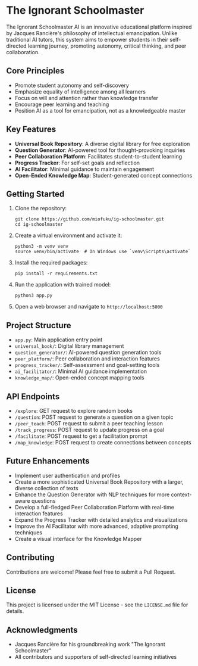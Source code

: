 # The Ignorant Schoolmaster

The Ignorant Schoolmaster AI is an innovative educational platform inspired by Jacques Rancière's philosophy of intellectual emancipation. Unlike traditional AI tutors, this system aims to empower students in their self-directed learning journey, promoting autonomy, critical thinking, and peer collaboration.

## Core Principles

- Promote student autonomy and self-discovery
- Emphasize equality of intelligence among all learners
- Focus on will and attention rather than knowledge transfer
- Encourage peer learning and teaching
- Position AI as a tool for emancipation, not as a knowledgeable master

## Key Features

- **Universal Book Repository**: A diverse digital library for free exploration
- **Question Generator**: AI-powered tool for thought-provoking inquiries
- **Peer Collaboration Platform**: Facilitates student-to-student learning
- **Progress Tracker**: For self-set goals and reflection
- **AI Facilitator**: Minimal guidance to maintain engagement
- **Open-Ended Knowledge Map**: Student-generated concept connections

## Getting Started

1. Clone the repository:
   ```
   git clone https://github.com/miofuku/ig-schoolmaster.git
   cd ig-schoolmaster
   ```

2. Create a virtual environment and activate it:
   ```
   python3 -m venv venv
   source venv/bin/activate  # On Windows use `venv\Scripts\activate`
   ```

3. Install the required packages:
   ```
   pip install -r requirements.txt
   ```

4. Run the application with trained model:
   ```
   python3 app.py
   ```
   
5. Open a web browser and navigate to `http://localhost:5000`

## Project Structure

- `app.py`: Main application entry point
- `universal_book/`: Digital library management
- `question_generator/`: AI-powered question generation tools
- `peer_platform/`: Peer collaboration and interaction features
- `progress_tracker/`: Self-assessment and goal-setting tools
- `ai_facilitator/`: Minimal AI guidance implementation
- `knowledge_map/`: Open-ended concept mapping tools

## API Endpoints

* `/explore`: GET request to explore random books
* `/question`: POST request to generate a question on a given topic
* `/peer_teach`: POST request to submit a peer teaching lesson
* `/track_progress`: POST request to update progress on a goal
* `/facilitate`: POST request to get a facilitation prompt
* `/map_knowledge`: POST request to create connections between concepts

## Future Enhancements

* Implement user authentication and profiles
* Create a more sophisticated Universal Book Repository with a larger, diverse collection of texts
* Enhance the Question Generator with NLP techniques for more context-aware questions
* Develop a full-fledged Peer Collaboration Platform with real-time interaction features
* Expand the Progress Tracker with detailed analytics and visualizations
* Improve the AI Facilitator with more advanced, adaptive prompting techniques
* Create a visual interface for the Knowledge Mapper

## Contributing

Contributions are welcome! Please feel free to submit a Pull Request.

## License

This project is licensed under the MIT License - see the `LICENSE.md` file for details.

## Acknowledgments

- Jacques Rancière for his groundbreaking work "The Ignorant Schoolmaster"
- All contributors and supporters of self-directed learning initiatives
